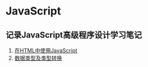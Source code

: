 # JavaScript

## 记录JavaScript高级程序设计学习笔记

1. [在HTML中使用JavaScript](https://github.com/A-cabbage/javascript/issues/1)
2. [数据类型及类型转换](https://github.com/A-cabbage/javascript/issues/3)
